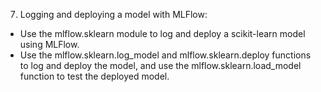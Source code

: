 7. Logging and deploying a model with MLFlow: 

- Use the mlflow.sklearn module to log and deploy a scikit-learn model using MLFlow. 
- Use the mlflow.sklearn.log_model and mlflow.sklearn.deploy functions to log and 
  deploy the model, and use the mlflow.sklearn.load_model function to test the deployed model.